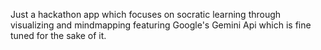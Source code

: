 Just a hackathon app which focuses on socratic learning through visualizing and mindmapping featuring Google's Gemini Api which is fine tuned for the sake of it. 
